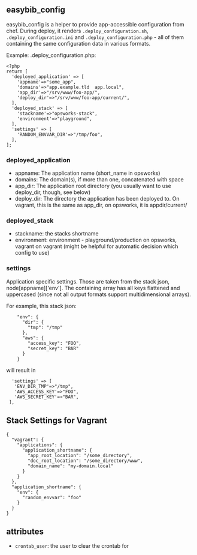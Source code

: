 ## easybib\_config
easybib_config is a helper to provide app-accessible configuration from chef. During deploy, it renders `.deploy_configuration.sh`, `.deploy_configuration.ini` and `.deploy_configuration.php` - all of them containing the same configuration data in various formats.

Example: .deploy_configuration.php:

```
<?php
return [
  'deployed_application' => [
    'appname'=>"some_app",
    'domains'=>"app.example.tld  app.local",
    'app_dir'=>"/srv/www/foo-app/",
    'deploy_dir'=>"/srv/www/foo-app/current/",
  ],
  'deployed_stack' => [
    'stackname'=>"opsworks-stack",
    'environment'=>"playground",
  ],
  'settings' => [
    'RANDOM_ENVVAR_DIR'=>"/tmp/foo",
  ],
];
```

### deployed_application
* appname: The application name (short_name in opsworks)
* domains: The domain(s), if more than one, concatenated with space
* app_dir: The application root directory (you usually want to use deploy_dir, though, see below)
* deploy_dir: The directory the application has been deployed to. On vagrant, this is the same as app_dir, on opsworks, it is appdir/current/

### deployed_stack
* stackname: the stacks shortname
* environment: environment - playground/production on opsworks, vagrant on vagrant (might be helpful for automatic decision which config to use)

### settings
Application specific settings. Those are taken from the stack json, node[appname]['env']. The containing array has all keys flattened and uppercased (since not all output formats support multidimensional arrays).

For example, this stack json:

```
    "env": {
      "dir": {
        "tmp": "/tmp"
      },
      "aws": {
        "access_key": "FOO",
        "secret_key": "BAR"
      }
    }
 ```

 will result in

 ```
   'settings' => [
    'ENV_DIR_TMP'=>"/tmp",
    'AWS_ACCESS_KEY'=>"FOO",
    'AWS_SECRET_KEY'=>"BAR",
  ],
 ```

 ## Stack Settings for Vagrant

 ```
 {
   "vagrant": {
     "applications": {
       "application_shortname": {
         "app_root_location": "/some_directory",
         "doc_root_location": "/some_directory/www",
         "domain_name": "my-domain.local"
       }
     }
   },
   "application_shortname": {
     "env": {
       "random_envvar": "foo"
     }
   }
 }
 ```

 ## attributes

  * `crontab_user`: the user to clear the crontab for

